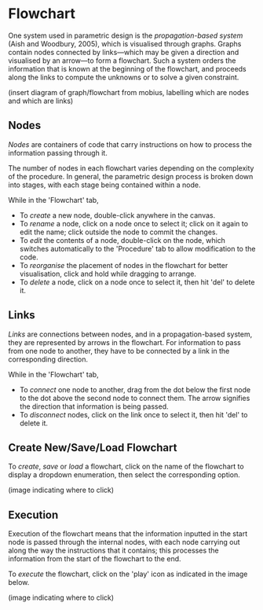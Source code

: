 # Flowchart

One system used in parametric design is the _propagation-based system_ (Aish and Woodbury, 2005), which is visualised through graphs. Graphs contain nodes connected by links—which may be given a direction and visualised by an arrow—to form a flowchart. Such a system orders the information that is known at the beginning of the flowchart, and proceeds along the links to compute the unknowns or to solve a given constraint. 

(insert diagram of graph/flowchart from mobius, labelling which are nodes and which are links)

## Nodes

_Nodes_ are containers of code that carry instructions on how to process the information passing through it. 

The number of nodes in each flowchart varies depending on the complexity of the procedure. In general, the parametric design process is broken down into stages, with each stage being contained within a node.

While in the 'Flowchart' tab, 
* To _create_ a new node, double-click anywhere in the canvas. 
* To _rename_ a node, click on a node once to select it; click on it again to edit the name; click outside the node to commit the changes.
* To _edit_ the contents of a node, double-click on the node, which switches automatically to the 'Procedure' tab to allow modification to the code.
* To _reorganise_ the placement of nodes in the flowchart for better visualisation, click and hold while dragging to arrange.
* To _delete_ a node, click on a node once to select it, then hit 'del' to delete it.

## Links

_Links_ are connections between nodes, and in a propagation-based system, they are represented by arrows in the flowchart. For information to pass from one node to another, they have to be connected by a link in the corresponding direction. 

While in the 'Flowchart' tab,
* To _connect_ one node to another, drag from the dot below the first node to the dot above the second node to connect them. The arrow signifies the direction that information is being passed.
* To _disconnect_ nodes, click on the link once to select it, then hit 'del' to delete it.

## Create New/Save/Load Flowchart

To _create_, _save_ or _load_ a flowchart, click on the name of the flowchart to display a dropdown enumeration, then select the corresponding option.

(image indicating where to click)

## Execution

Execution of the flowchart means that the information inputted in the start node is passed through the internal nodes, with each node carrying out along the way the instructions that it contains; this processes the information from the start of the flowchart to the end. 

To _execute_ the flowchart, click on the 'play' icon as indicated in the image below.

(image indicating where to click)
